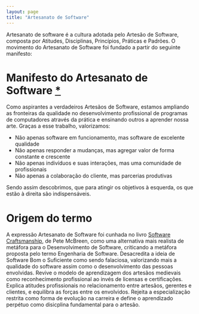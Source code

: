 ```yaml
---
layout: page
title: "Artesanato de Software"
---
```


Artesanato de software é a cultura adotada pelo Artesão de Software, composta por Atitudes, Disciplinas, Princípios, Práticas e Padrões. O movimento do Artesanato de Software foi fundado a partir do seguinte manifesto:

# Manifesto do Artesanato de Software [*](http://manifesto.softwarecraftsmanship.org)

Como aspirantes a verdadeiros Artesãos de Software, estamos ampliando as fronteiras da qualidade no desenvolvimento profissional de programas de computadores através da prática e ensinando outros a aprender nossa arte. Graças a esse trabalho, valorizamos:

- Não apenas software em funcionamento, mas software de excelente qualidade
- Não apenas responder a mudanças, mas agregar valor de forma constante e crescente
- Não apenas indivíduos e suas interações, mas uma comunidade de profissionais
- Não apenas a colaboração do cliente, mas parcerias produtivas

Sendo assim descobrimos, que para atingir os objetivos à esquerda, os que estão à direita são indispensáveis.

# Origem do termo

A expressão Artesanato de Software foi cunhada no livro [Software Craftsmanship](http://www.mcbreen.ab.ca/SoftwareCraftsmanship/), de Pete McBreen, como uma alternativa mais realista de metáfora para o Desenvolvimento de Software, criticando a metáfora proposta pelo termo Engenharia de Software. Desacredita a ideia de Software Bom o Suficiente como sendo falaciosa, valorizando mais a qualidade do software assim como o desenvolvimento das pessoas envolvidas. Revive o modelo de aprendizagem dos artesãos medievais como reconhecimento profissional ao invés de licensas e certificações. Explica atitudes profissionais no relacionamento entre artesãos, gerentes e clientes, e equilibra as forças entre os envolvidos. Rejeita a especialização restrita como forma de evolução na carreira e define o aprendizado perpétuo como disicplina fundamental para o artesão.